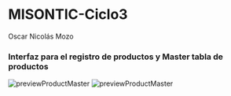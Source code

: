 # MISONTIC-Ciclo3

Oscar Nicolás Mozo

### Interfaz para el registro de productos y Master tabla de productos


![previewProductMaster](https://user-images.githubusercontent.com/85840576/136714184-b8c89a2c-c10d-4827-a3c9-788108088c29.png)
![previewProductMaster](https://user-images.githubusercontent.com/85840576/136714191-1086b406-72f6-47a1-90ce-32ce076459cb.png)
